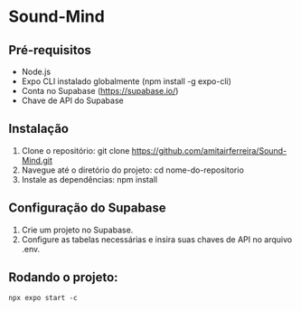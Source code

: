 # Sound-Mind

## Pré-requisitos
- Node.js
- Expo CLI instalado globalmente (npm install -g expo-cli)
- Conta no Supabase (https://supabase.io/)
- Chave de API do Supabase
## Instalação
1. Clone o repositório: git clone https://github.com/amitairferreira/Sound-Mind.git
2. Navegue até o diretório do projeto: cd nome-do-repositorio
3. Instale as dependências: npm install

## Configuração do Supabase
1. Crie um projeto no Supabase.
2. Configure as tabelas necessárias e insira suas chaves de API no arquivo .env.
## Rodando o projeto: 
`npx expo start -c`
